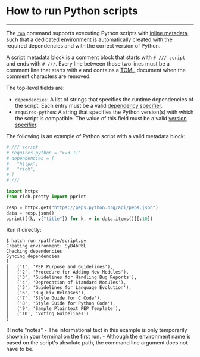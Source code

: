 # How to run Python scripts

-----

The [`run`](../../cli/reference.md#hatch-run) command supports executing Python scripts with [inline metadata](https://packaging.python.org/en/latest/specifications/inline-script-metadata/), such that a dedicated [environment](../../config/environment/overview.md) is automatically created with the required dependencies and with the correct version of Python.

A script metadata block is a comment block that starts with `# /// script` and ends with `# ///`. Every line between those two lines must be a comment line that starts with `#` and contains a [TOML](https://github.com/toml-lang/toml) document when the comment characters are removed.

The top-level fields are:

- `dependencies`: A list of strings that specifies the runtime dependencies of the script. Each entry must be a valid [dependency specifier](https://packaging.python.org/en/latest/specifications/dependency-specifiers/#dependency-specifiers).
- `requires-python`: A string that specifies the Python version(s) with which the script is compatible. The value of this field must be a valid [version specifier](https://packaging.python.org/en/latest/specifications/version-specifiers/#version-specifiers).

The following is an example of Python script with a valid metadata block:

```python tab="script.py"
# /// script
# requires-python = ">=3.11"
# dependencies = [
#   "httpx",
#   "rich",
# ]
# ///

import httpx
from rich.pretty import pprint

resp = httpx.get("https://peps.python.org/api/peps.json")
data = resp.json()
pprint([(k, v["title"]) for k, v in data.items()][:10])
```

Run it directly:

```
$ hatch run /path/to/script.py
Creating environment: SyB4bPbL
Checking dependencies
Syncing dependencies
[
│   ('1', 'PEP Purpose and Guidelines'),
│   ('2', 'Procedure for Adding New Modules'),
│   ('3', 'Guidelines for Handling Bug Reports'),
│   ('4', 'Deprecation of Standard Modules'),
│   ('5', 'Guidelines for Language Evolution'),
│   ('6', 'Bug Fix Releases'),
│   ('7', 'Style Guide for C Code'),
│   ('8', 'Style Guide for Python Code'),
│   ('9', 'Sample Plaintext PEP Template'),
│   ('10', 'Voting Guidelines')
]
```

!!! note "notes"
    - The informational text in this example is only temporarily shown in your terminal on the first run.
    - Although the environment name is based on the script's absolute path, the command line argument does not have to be.
